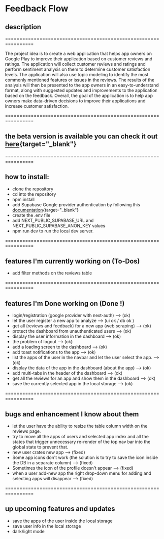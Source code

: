 # Feedback Flow

## description

================================================================

The project idea is to create a web application that helps app owners on Google Play to improve their application based on customer reviews and ratings. The application will collect customer reviews and ratings and perform sentiment analysis on them to determine customer satisfaction levels. The application will also use topic modeling to identify the most commonly mentioned features or issues in the reviews. The results of the analysis will then be presented to the app owners in an easy-to-understand format, along with suggested updates and improvements to the application based on the feedback. Overall, the goal of the application is to help app owners make data-driven decisions to improve their applications and increase customer satisfaction.

================================================================

## the beta version is available you can check it out [here](https://feedback-flow-l3.vercel.app){target="_blank"}

================================================================

## how to install:

- clone the repository
- cd into the repository
- npm install
- add Supabase Google provider authentication by following this [documentation](https://supabase.com/docs/guides/auth/social-login/auth-google){target="_blank"}
- create the .env file
- add NEXT_PUBLIC_SUPABASE_URL and NEXT_PUBLIC_SUPABASE_ANON_KEY values
- npm run dev to run the local dev server.

================================================================
## features I'm currently working on (To-Dos)
- add filter methods on the reviews table




================================================================
## features I'm Done working on (Done !)

- login/registration (google provider with next-auth) --> (ok)
- let the user register a new app to analyze --> (ui ok / db ok )
- get all (reviews and feedback) for a new app (web scraping) --> (ok)
- protect the dashboard from unauthenticated users --> (ok)
- display the user information in the dashboard --> (ok)
- the problem of logout --> (ok)
- add a loading screen to the dashboard --> (ok)
- add toast notifications to the app --> (ok)
- list the apps of the user in the navbar and let the user select the app. --> (ok)
- display the data of the app in the dashboard (about the app) --> (ok)
- add multi-tabs in the header of the dashboard --> (ok)
- get all the reviews for an app and show them in the dashboard --> (ok)
- save the currently selected app in the local storage --> (ok)


================================================================

## bugs and enhancement I know about them
- let the user have the ability to resize the table column width on the reviews page.
- try to move all the apps of users and selected app index and all the states that trigger unnecessary re-render of the top nav bar into the global state to prevent that.
- new user crates new app --> (fixed)
- Some app icons don't work (the solution is to try to save the icon inside the DB in a separate column) --> (fixed)
- Sometimes the icon of the profile doesn't appear --> (fixed)
- when a user add-new app the right drop-down menu for adding and selecting apps will disappear --> (fixed)

================================================================

## up upcoming features and updates

- save the apps of the user inside the local storage
- save user info in the local storage
- dark/light mode
